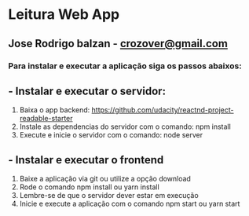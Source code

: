 ﻿# Leitura Web App
## Jose Rodrigo balzan - <crozover@gmail.com>

### Para instalar e executar a aplicação siga os passos abaixos:

## - Instalar e executar o servidor:
1. Baixa o app backend: https://github.com/udacity/reactnd-project-readable-starter
2. Instale as dependencias do servidor com o comando: npm install
3. Execute e inicie o servidor com o comando: node server

## - Instalar e executar o frontend
1. Baixe a aplicação via git ou utilize a opção download
2. Rode o comando npm install ou yarn install
3. Lembre-se de que o servidor dever estar em execução
4. Inicie e execute a aplicação com o comando npm start ou yarn start


